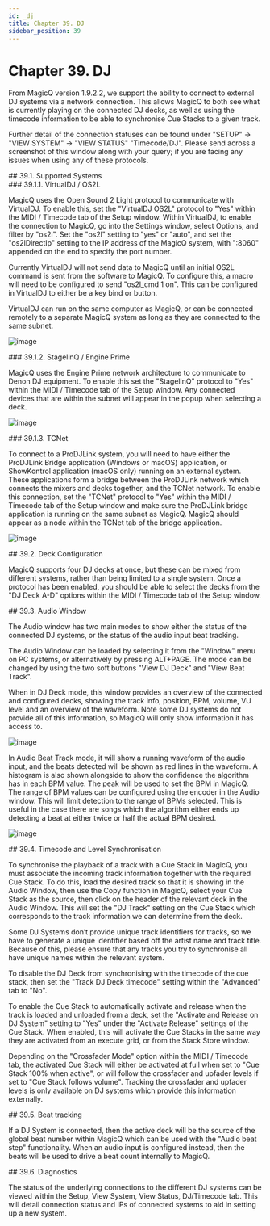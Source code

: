 ```yaml
---
id: _dj
title: Chapter 39. DJ
sidebar_position: 39
---
```


# Chapter 39. DJ
<p>
    From MagicQ version 1.9.2.2, we support the ability to connect to external DJ systems via a network connection. This allows MagicQ to
    both see what is currently playing on the connected DJ decks, as well as using the timecode information to be able to synchronise Cue
    Stacks to a given track.
</p>
<p>
    Further detail of the connection statuses can be found under "SETUP" → "VIEW SYSTEM" → "VIEW STATUS" "Timecode/DJ". Please send across a
    screenshot of this window along with your query; if you are facing any issues when using any of these protocols.
</p>
<div class="section">
    ## 39.1. Supported Systems
    <div class="section">
        ### 39.1.1. VirtualDJ / OS2L
        <p>
            MagicQ uses the Open Sound 2 Light protocol to communicate with VirtualDJ. To enable this, set the "VirtualDJ OS2L" protocol to
            "Yes" within the MIDI / Timecode tab of the Setup window. Within VirtualDJ, to enable the connection to MagicQ, go into the
            Settings window, select Options, and filter by "os2l". Set the "os2l" setting to "yes" or "auto", and set the "os2lDirectIp"
            setting to the IP address of the MagicQ system, with ":8060" appended on the end to specify the port number.
        </p>
        <p>
            Currently VirtualDJ will not send data to MagicQ until an initial OS2L command is sent from the software to MagicQ. To configure
            this, a macro will need to be configured to send "os2l_cmd 1 on". This can be configured in VirtualDJ to either be a key bind or
            button.
        </p>
        <p>
            VirtualDJ can run on the same computer as MagicQ, or can be connected remotely to a separate MagicQ system as long as they are
            connected to the same subnet.
        </p>
        <p>
            <span class="inlinemediaobject">
                <img src="https://secure.chamsys.co.uk/help/documentation/magicq/images/virtualdj_networksetup.png" alt="image" />
            </span>
        </p>
    </div>
    <div class="section">
        ### 39.1.2. StagelinQ / Engine Prime
        <p>
            MagicQ uses the Engine Prime network architecture to communicate to Denon DJ equipment. To enable this set the "StagelinQ"
            protocol to "Yes" within the MIDI / Timecode tab of the Setup window. Any connected devices that are within the subnet will
            appear in the popup when selecting a deck.
        </p>
        <p>
            <span class="inlinemediaobject">
                <img src="https://secure.chamsys.co.uk/help/documentation/magicq/images/denonnetworksetup.PNG" alt="image" />
            </span>
        </p>
    </div>
    <div class="section">
        ### 39.1.3. TCNet
        <p>
            To connect to a ProDJLink system, you will need to have either the ProDJLink Bridge application (Windows or macOS) application,
            or ShowKontrol application (macOS only) running on an external system. These applications form a bridge between the ProDJLink
            network which connects the mixers and decks together, and the TCNet network. To enable this connection, set the "TCNet" protocol
            to "Yes" within the MIDI / Timecode tab of the Setup window and make sure the ProDJLink bridge application is running on the
            same subnet as MagicQ. MagicQ should appear as a node within the TCNet tab of the bridge application.
        </p>
        <p>
            <span class="inlinemediaobject">
                <img src="https://secure.chamsys.co.uk/help/documentation/magicq/images/pioneer_networksetup.png" alt="image" />
            </span>
        </p>
    </div>
</div>
<div class="section">
    ## 39.2. Deck Configuration
    <p>
        MagicQ supports four DJ decks at once, but these can be mixed from different systems, rather than being limited to a single system.
        Once a protocol has been enabled, you should be able to select the decks from the "DJ Deck A-D" options within the MIDI / Timecode
        tab of the Setup window.
    </p>
</div>
<div class="section">
    ## 39.3. Audio Window
    <p>
        The Audio window has two main modes to show either the status of the connected DJ systems, or the status of the audio input beat
        tracking.
    </p>
    <p>
        The Audio Window can be loaded by selecting it from the "Window" menu on PC systems, or alternatively by pressing ALT+PAGE. The mode
        can be changed by using the two soft buttons "View DJ Deck" and "View Beat Track".
    </p>
    <p>
        When in DJ Deck mode, this window provides an overview of the connected and configured decks, showing the track info, position, BPM,
        volume, VU level and an overview of the waveform. Note some DJ systems do not provide all of this information, so MagicQ will only
        show information it has access to.
    </p>
    <p>
        <span class="inlinemediaobject">
            <img src="https://secure.chamsys.co.uk/help/documentation/magicq/images/audio_window_decks.png" alt="image" />
        </span>
    </p>
    <p>
        In Audio Beat Track mode, it will show a running waveform of the audio input, and the beats detected will be shown as red lines in
        the waveform. A histogram is also shown alongside to show the confidence the algorithm has in each BPM value. The peak will be used
        to set the BPM in MagicQ. The range of BPM values can be configured using the encoder in the Audio window. This will limit detection
        to the range of BPMs selected. This is useful in the case there are songs which the algorithm either ends up detecting a beat at
        either twice or half the actual BPM desired.
    </p>
    <p>
        <span class="inlinemediaobject">
            <img src="https://secure.chamsys.co.uk/help/documentation/magicq/images/audio_window_beats.png" alt="image" />
        </span>
    </p>
</div>
<div class="section">
    ## 39.4. Timecode and Level Synchronisation
    <p>
        To synchronise the playback of a track with a Cue Stack in MagicQ, you must associate the incoming track information together with
        the required Cue Stack. To do this, load the desired track so that it is showing in the Audio Window, then use the Copy function in
        MagicQ, select your Cue Stack as the source, then click on the header of the relevant deck in the Audio Window. This will set the
        "DJ Track" setting on the Cue Stack which corresponds to the track information we can determine from the deck.
    </p>
    <p>
        Some DJ Systems don’t provide unique track identifiers for tracks, so we have to generate a unique identifier based off the artist
        name and track title. Because of this, please ensure that any tracks you try to synchronise all have unique names within the
        relevant system.
    </p>
    <p>
        To disable the DJ Deck from synchronising with the timecode of the cue stack, then set the "Track DJ Deck timecode" setting within
        the "Advanced" tab to "No".
    </p>
    <p>
        To enable the Cue Stack to automatically activate and release when the track is loaded and unloaded from a deck, set the "Activate
        and Release on DJ System" setting to "Yes" under the "Activate Release" settings of the Cue Stack. When enabled, this will activate
        the Cue Stacks in the same way they are activated from an execute grid, or from the Stack Store window.
    </p>
    <p>
        Depending on the "Crossfader Mode" option within the MIDI / Timecode tab, the activated Cue Stack will either be activated at full
        when set to "Cue Stack 100% when active", or will follow the crossfader and upfader levels if set to "Cue Stack follows volume".
        Tracking the crossfader and upfader levels is only available on DJ systems which provide this information externally.
    </p>
</div>
<div class="section">
    ## 39.5. Beat tracking
    <p>
        If a DJ System is connected, then the active deck will be the source of the global beat number within MagicQ which can be used with
        the "Audio beat step" functionality. When an audio input is configured instead, then the beats will be used to drive a beat count
        internally to MagicQ.
    </p>
</div>
<div class="section">
    ## 39.6. Diagnostics
    <p>
        The status of the underlying connections to the different DJ systems can be viewed within the Setup, View System, View Status,
        DJ/Timecode tab. This will detail connection status and IPs of connected systems to aid in setting up a new system.
    </p>
</div>
